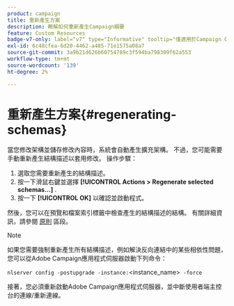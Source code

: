 ```yaml
---
product: campaign
title: 重新產生方案
description: 瞭解如何重新產生Campaign綱要
feature: Custom Resources
badge-v7-only: label="v7" type="Informative" tooltip="僅適用於Campaign Classic v7"
exl-id: 6c48cfea-6d20-4462-a485-71e1575a08a7
source-git-commit: 3a9b21d626b60754789c3f594ba798309f62a553
workflow-type: tm+mt
source-wordcount: '139'
ht-degree: 2%

---
```


# 重新產生方案{#regenerating-schemas}

當您修改架構並儲存修改內容時，系統會自動產生擴充架構。 不過，您可能需要手動重新產生結構描述以套用修改。 操作步驟：

1. 選取您需要重新產生的結構描述。
1. 按一下滑鼠右鍵並選擇 **[!UICONTROL Actions > Regenerate selected schemas...]** .
1. 按一下 **[!UICONTROL OK]** 以確認並啟動程式。

然後，您可以在預覽和檔案索引標籤中檢查產生的結構描述的結構。 有關詳細資訊，請參閱 [原則](../../configuration/using/data-schemas.md#principles) 區段。

>[!NOTE]
>
>如果您需要強制重新產生所有結構描述，例如解決反向連結中的某些相依性問題，您可以從Adobe Campaign應用程式伺服器啟動下列命令：
>
> `nlserver config -postupgrade -instance:`&lt;instance_name>` -force`
>
>接著，您必須重新啟動Adobe Campaign應用程式伺服器，並中斷使用者端主控台的連線/重新連線。
